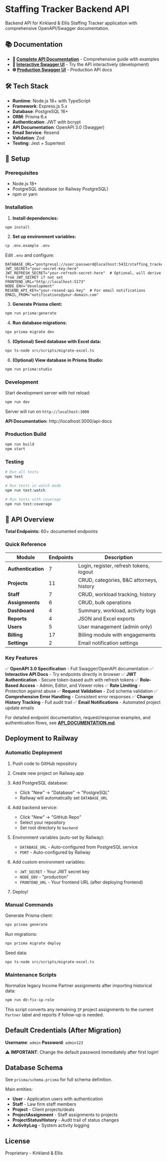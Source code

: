 # Staffing Tracker Backend API

Backend API for Kirkland & Ellis Staffing Tracker application with comprehensive OpenAPI/Swagger documentation.

## 📚 Documentation

- **📖 [Complete API Documentation](./API_DOCUMENTATION.md)** - Comprehensive guide with examples
- **🔧 [Interactive Swagger UI](http://localhost:3000/api-docs)** - Try the API interactively (development)
- **🌐 [Production Swagger UI](https://staffing-tracker-production.up.railway.app/api-docs)** - Production API docs

## 🛠️ Tech Stack

- **Runtime**: Node.js 18+ with TypeScript
- **Framework**: Express.js 5.x
- **Database**: PostgreSQL 16+
- **ORM**: Prisma 6.x
- **Authentication**: JWT with bcrypt
- **API Documentation**: OpenAPI 3.0 (Swagger)
- **Email Service**: Resend
- **Validation**: Zod
- **Testing**: Jest + Supertest

## 🚀 Setup

### Prerequisites

- Node.js 18+
- PostgreSQL database (or Railway PostgreSQL)
- npm or yarn

### Installation

1. **Install dependencies:**
```bash
npm install
```

2. **Set up environment variables:**
```bash
cp .env.example .env
```

Edit `.env` and configure:
```env
DATABASE_URL="postgresql://user:password@localhost:5432/staffing_tracker"
JWT_SECRET="your-secret-key-here"
JWT_REFRESH_SECRET="your-refresh-secret-here"  # Optional, will derive from JWT_SECRET if not set
FRONTEND_URL="http://localhost:5173"
NODE_ENV="development"
RESEND_API_KEY="your-resend-api-key"  # For email notifications
EMAIL_FROM="notifications@your-domain.com"
```

3. **Generate Prisma client:**
```bash
npm run prisma:generate
```

4. **Run database migrations:**
```bash
npx prisma migrate dev
```

5. **(Optional) Seed database with Excel data:**
```bash
npx ts-node src/scripts/migrate-excel.ts
```

6. **(Optional) View database in Prisma Studio:**
```bash
npm run prisma:studio
```

### Development

Start development server with hot reload:
```bash
npm run dev
```

Server will run on `http://localhost:3000`

**API Documentation:** http://localhost:3000/api-docs

### Production Build

```bash
npm run build
npm start
```

### Testing

```bash
# Run all tests
npm test

# Run tests in watch mode
npm run test:watch

# Run tests with coverage
npm run test:coverage
```

## 📡 API Overview

**Total Endpoints:** 60+ documented endpoints

### Quick Reference

| Module | Endpoints | Description |
|--------|-----------|-------------|
| **Authentication** | 7 | Login, register, refresh tokens, logout |
| **Projects** | 11 | CRUD, categories, B&C attorneys, history |
| **Staff** | 7 | CRUD, workload tracking, history |
| **Assignments** | 6 | CRUD, bulk operations |
| **Dashboard** | 4 | Summary, workload, activity logs |
| **Reports** | 4 | JSON and Excel exports |
| **Users** | 5 | User management (admin only) |
| **Billing** | 17 | Billing module with engagements |
| **Settings** | 2 | Email notification settings |

### Key Features

✅ **OpenAPI 3.0 Specification** - Full Swagger/OpenAPI documentation
✅ **Interactive API Docs** - Try endpoints directly in browser
✅ **JWT Authentication** - Secure token-based auth with refresh tokens
✅ **Role-Based Access** - Admin, Editor, and Viewer roles
✅ **Rate Limiting** - Protection against abuse
✅ **Request Validation** - Zod schema validation
✅ **Comprehensive Error Handling** - Consistent error responses
✅ **Change History Tracking** - Full audit trail
✅ **Email Notifications** - Automated project update emails

For detailed endpoint documentation, request/response examples, and authentication flows, see **[API_DOCUMENTATION.md](./API_DOCUMENTATION.md)**.

## Deployment to Railway

### Automatic Deployment

1. Push code to GitHub repository

2. Create new project on Railway.app

3. Add PostgreSQL database:
   - Click "New" → "Database" → "PostgreSQL"
   - Railway will automatically set `DATABASE_URL`

4. Add backend service:
   - Click "New" → "GitHub Repo"
   - Select your repository
   - Set root directory to `backend`

5. Environment variables (auto-set by Railway):
   - `DATABASE_URL` - Auto-configured from PostgreSQL service
   - `PORT` - Auto-configured by Railway

6. Add custom environment variables:
   - `JWT_SECRET` - Your JWT secret key
   - `NODE_ENV` - "production"
   - `FRONTEND_URL` - Your frontend URL (after deploying frontend)

7. Deploy!

### Manual Commands

Generate Prisma client:
```bash
npx prisma generate
```

Run migrations:
```bash
npx prisma migrate deploy
```

Seed data:
```bash
npx ts-node src/scripts/migrate-excel.ts
```

### Maintenance Scripts

Normalize legacy Income Partner assignments after importing historical data:
```bash
npm run db:fix-ip-role
```

This script converts any remaining `IP` project assignments to the current `Partner` label and reports if follow-up is needed.

## Default Credentials (After Migration)

**Username**: `admin`
**Password**: `admin123`

⚠️ **IMPORTANT**: Change the default password immediately after first login!

## Database Schema

See `prisma/schema.prisma` for full schema definition.

Main entities:
- **User** - Application users with authentication
- **Staff** - Law firm staff members
- **Project** - Client projects/deals
- **ProjectAssignment** - Staff assignments to projects
- **ProjectStatusHistory** - Audit trail of status changes
- **ActivityLog** - System activity logging

## License

Proprietary - Kirkland & Ellis
